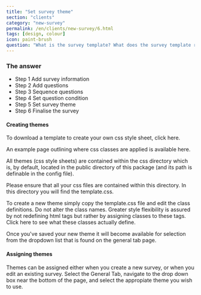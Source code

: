 ```yaml
---
title: "Set survey theme"
section: "clients"
category: "new-survey"
permalink: /en/clients/new-survey/6.html
tags: [design, colour]
icon: paint-brush
question: "What is the survey template? What does the survey template really do? Will there be any custom colour to be chosen from?"
---
```


### <i class="pe-anchor pe-fw"></i> The answer

<ul class="progress-tracker progress-tracker--text progress-tracker--center">
  <li class="progress-step is-completed">
    <span class="progress-marker"></span>
    <span class="progress-text">
      <span class="progress-title">Step 1</span>
      Add survey information
    </span>
  </li>
  <li class="progress-step is-completed">
    <span class="progress-marker"></span>
    <span class="progress-text">
      <span class="progress-title">Step 2</span>
      Add questions
    </span>
  </li>
  <li class="progress-step is-completed">
    <span class="progress-marker"></span>
    <span class="progress-text">
      <span class="progress-title">Step 3</span>
      Sequence questions
    </span>
  </li>
  <li class="progress-step is-completed">
    <span class="progress-marker"></span>
    <span class="progress-text">
      <span class="progress-title">Step 4</span>
      Set question condition
    </span>
  </li>
  <li class="progress-step is-active">
    <span class="progress-marker"></span>
    <span class="progress-text">
      <span class="progress-title">Step 5</span>
      Set survey theme
    </span>
  </li>
  <li class="progress-step">
    <span class="progress-marker"></span>
    <span class="progress-text">
      <span class="progress-title">Step 6</span>
      Finalise the survey
    </span>
  </li>
</ul>

#### Creating themes

To download a template to create your own css style sheet, click here.

An example page outlining where css classes are applied is available here.

All themes (css style sheets) are contained within the css directory which is, by default, located in the public directory of this package (and its path is definable in the config file).

Please ensure that all your css files are contained within this directory. In this directory you will find the template.css.

To create a new theme simply copy the template.css file and edit the class definitions. Do not alter the class names. Greater style flexibility is assured by not redefining html tags but rather by assigning classes to these tags. Click here to see what these classes actually define.

Once you've saved your new theme it will become available for selection from the dropdown list that is found on the general tab page.


#### Assigning themes

Themes can be assigned either when you create a new survey, or when you edit an existing survey. Select the General Tab, navigate to the drop down box near the bottom of the page, and select the appropiate theme you wish to use.
